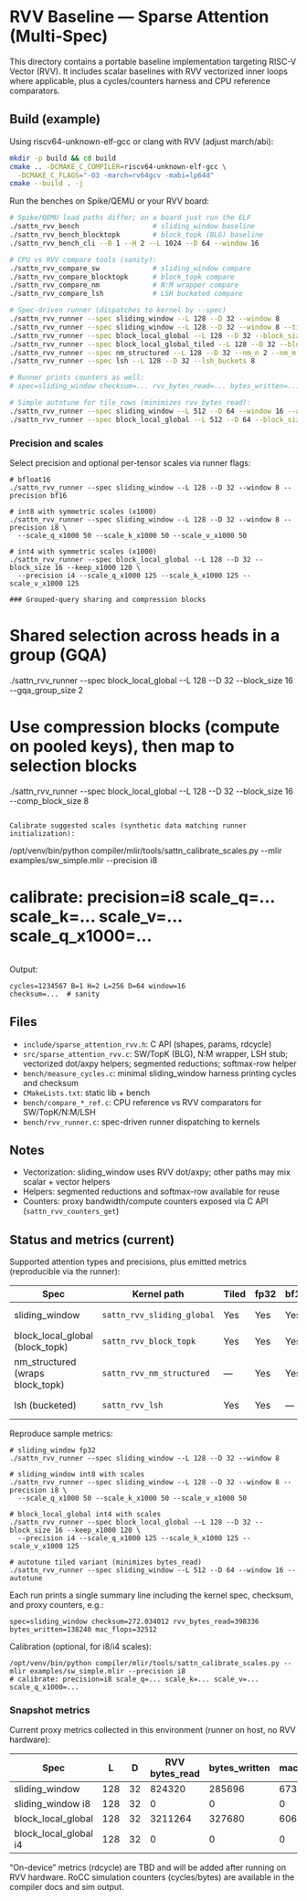 # RVV Baseline — Sparse Attention (Multi‑Spec)

This directory contains a portable baseline implementation targeting RISC-V Vector (RVV). It includes scalar baselines with RVV vectorized inner loops where applicable, plus a cycles/counters harness and CPU reference comparators.

## Build (example)

Using riscv64-unknown-elf-gcc or clang with RVV (adjust march/abi):

```bash
mkdir -p build && cd build
cmake .. -DCMAKE_C_COMPILER=riscv64-unknown-elf-gcc \
  -DCMAKE_C_FLAGS="-O3 -march=rv64gcv -mabi=lp64d"
cmake --build . -j
```

Run the benches on Spike/QEMU or your RVV board:

```bash
# Spike/QEMU load paths differ; on a board just run the ELF
./sattn_rvv_bench                  # sliding_window baseline
./sattn_rvv_bench_blocktopk        # block_topk (BLG) baseline
./sattn_rvv_bench_cli --B 1 --H 2 --L 1024 --D 64 --window 16

# CPU vs RVV compare tools (sanity):
./sattn_rvv_compare_sw             # sliding_window compare
./sattn_rvv_compare_blocktopk      # block_topk compare
./sattn_rvv_compare_nm             # N:M wrapper compare
./sattn_rvv_compare_lsh            # LSH bucketed compare

# Spec-driven runner (dispatches to kernel by --spec)
./sattn_rvv_runner --spec sliding_window --L 128 --D 32 --window 8
./sattn_rvv_runner --spec sliding_window --L 128 --D 32 --window 8 --tile_rows 4   # tiled variant
./sattn_rvv_runner --spec block_local_global --L 128 --D 32 --block_size 64 --keep_x1000 120 --global_tokens 8
./sattn_rvv_runner --spec block_local_global_tiled --L 128 --D 32 --block_size 64 --keep_x1000 120 --global_tokens 8   # tiled BLG
./sattn_rvv_runner --spec nm_structured --L 128 --D 32 --nm_n 2 --nm_m 4
./sattn_rvv_runner --spec lsh --L 128 --D 32 --lsh_buckets 8

# Runner prints counters as well:
# spec=sliding_window checksum=... rvv_bytes_read=... bytes_written=... mac_flops=...

# Simple autotune for tile_rows (minimizes rvv_bytes_read):
./sattn_rvv_runner --spec sliding_window --L 512 --D 64 --window 16 --autotune
./sattn_rvv_runner --spec block_local_global --L 512 --D 64 --block_size 64 --keep_x1000 120 --autotune
```

### Precision and scales

Select precision and optional per-tensor scales via runner flags:

```
# bfloat16
./sattn_rvv_runner --spec sliding_window --L 128 --D 32 --window 8 --precision bf16

# int8 with symmetric scales (x1000)
./sattn_rvv_runner --spec sliding_window --L 128 --D 32 --window 8 --precision i8 \
  --scale_q_x1000 50 --scale_k_x1000 50 --scale_v_x1000 50

# int4 with symmetric scales (x1000)
./sattn_rvv_runner --spec block_local_global --L 128 --D 32 --block_size 16 --keep_x1000 120 \
  --precision i4 --scale_q_x1000 125 --scale_k_x1000 125 --scale_v_x1000 125

### Grouped-query sharing and compression blocks

```
# Shared selection across heads in a group (GQA)
./sattn_rvv_runner --spec block_local_global --L 128 --D 32 --block_size 16 --gqa_group_size 2

# Use compression blocks (compute on pooled keys), then map to selection blocks
./sattn_rvv_runner --spec block_local_global --L 128 --D 32 --block_size 16 --comp_block_size 8
```

Calibrate suggested scales (synthetic data matching runner initialization):

```
/opt/venv/bin/python compiler/mlir/tools/sattn_calibrate_scales.py --mlir examples/sw_simple.mlir --precision i8
# calibrate: precision=i8 scale_q=... scale_k=... scale_v=... scale_q_x1000=...
```
```

Output:

```
cycles=1234567 B=1 H=2 L=256 D=64 window=16
checksum=...  # sanity
```

## Files
- `include/sparse_attention_rvv.h`: C API (shapes, params, rdcycle)
- `src/sparse_attention_rvv.c`: SW/TopK (BLG), N:M wrapper, LSH stub; vectorized dot/axpy helpers; segmented reductions; softmax-row helper
- `bench/measure_cycles.c`: minimal sliding_window harness printing cycles and checksum
- `CMakeLists.txt`: static lib + bench
- `bench/compare_*_ref.c`: CPU reference vs RVV comparators for SW/TopK/N:M/LSH
- `bench/rvv_runner.c`: spec-driven runner dispatching to kernels

## Notes
- Vectorization: sliding_window uses RVV dot/axpy; other paths may mix scalar + vector helpers
- Helpers: segmented reductions and softmax-row available for reuse
- Counters: proxy bandwidth/compute counters exposed via C API (`sattn_rvv_counters_get`)

## Status and metrics (current)

Supported attention types and precisions, plus emitted metrics (reproducible via the runner):

| Spec                         | Kernel path                    | Tiled | fp32 | bf16 | i8  | i4  | Metrics emitted                 |
|------------------------------|--------------------------------|-------|------|------|-----|-----|---------------------------------|
| sliding_window               | `sattn_rvv_sliding_global`     | Yes   | Yes  | Yes  | Yes | Yes | bytes_read/written, mac_flops   |
| block_local_global (block_topk) | `sattn_rvv_block_topk`      | Yes   | Yes  | Yes  | Yes | Yes | bytes_read/written, mac_flops   |
| nm_structured (wraps block_topk) | `sattn_rvv_nm_structured` | —     | Yes  | Yes  | Yes | Yes | bytes_read/written, mac_flops   |
| lsh (bucketed)               | `sattn_rvv_lsh`                | Yes   | Yes  | —    | —   | —   | bytes_read/written, mac_flops   |

Reproduce sample metrics:

```
# sliding_window fp32
./sattn_rvv_runner --spec sliding_window --L 128 --D 32 --window 8

# sliding_window int8 with scales
./sattn_rvv_runner --spec sliding_window --L 128 --D 32 --window 8 --precision i8 \
  --scale_q_x1000 50 --scale_k_x1000 50 --scale_v_x1000 50

# block_local_global int4 with scales
./sattn_rvv_runner --spec block_local_global --L 128 --D 32 --block_size 16 --keep_x1000 120 \
  --precision i4 --scale_q_x1000 125 --scale_k_x1000 125 --scale_v_x1000 125

# autotune tiled variant (minimizes bytes_read)
./sattn_rvv_runner --spec sliding_window --L 512 --D 64 --window 16 --autotune
```

Each run prints a single summary line including the kernel spec, checksum, and proxy counters, e.g.:

```
spec=sliding_window checksum=272.034012 rvv_bytes_read=398336 bytes_written=138240 mac_flops=32512
```

Calibration (optional, for i8/i4 scales):

```
/opt/venv/bin/python compiler/mlir/tools/sattn_calibrate_scales.py --mlir examples/sw_simple.mlir --precision i8
# calibrate: precision=i8 scale_q=... scale_k=... scale_v=... scale_q_x1000=...
```

### Snapshot metrics

Current proxy metrics collected in this environment (runner on host, no RVV hardware):

<!-- metrics:start -->
| Spec | L | D | RVV bytes_read | bytes_written | mac_flops |
|---|---|---|---|---|---|
| sliding_window | 128 | 32 | 824320 | 285696 | 67328 |
| sliding_window i8 | 128 | 32 | 0 | 0 | 0 |
| block_local_global | 128 | 32 | 3211264 | 327680 | 606208 |
| block_local_global i4 | 128 | 32 | 0 | 0 | 0 |

<!-- metrics:end -->

“On-device” metrics (rdcycle) are TBD and will be added after running on RVV hardware. RoCC simulation counters (cycles/bytes) are available in the compiler docs and sim output.
